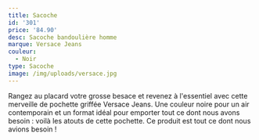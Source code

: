 ```yaml
---
title: Sacoche
id: '301'
price: '84.90'
desc: Sacoche bandoulière homme
marque: Versace Jeans
couleur:
  - Noir
type: Sacoche
image: /img/uploads/versace.jpg
---
```

Rangez au placard votre grosse besace et revenez à l'essentiel avec cette merveille de pochette griffée Versace Jeans. Une couleur noire pour un air contemporain et un format idéal pour emporter tout ce dont nous avons besoin : voilà les atouts de cette pochette. Ce produit est tout ce dont nous avions besoin !
